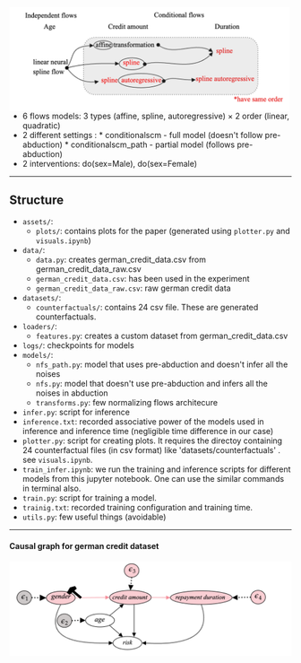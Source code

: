 
<img align="left" src="assets/Combinations_of_flows.png " alt="Combination of flows" width="500"/>

* 6 flows models: 3 types (affine, spline, autoregressive) $\times$ 2 order (linear, quadratic) 
* 2 different settings :
        * conditionalscm -       full model (doesn't follow pre-abduction)
        * conditionalscm_path -  partial model (follows pre-abduction) 
 * 2 interventions: do(sex=Male), do(sex=Female)  
 
---
## Structure

- `assets/`:
    - `plots/`: contains plots for the paper (generated using `plotter.py` and `visuals.ipynb`)
- `data/`:
    - `data.py`: creates german_credit_data.csv from german_credit_data_raw.csv
    - `german_credit_data.csv`: has been used in the experiment
    - `german_credit_data_raw.csv`: raw german credit data
- `datasets/`:
    - `counterfactuals/`: contains 24 csv file. These are generated counterfactuals.
- `loaders/`: 
    - `features.py`: creates a custom dataset from german_credit_data.csv 
- `logs/`: checkpoints for models
-  `models/`:
    - `nfs_path.py`: model that uses pre-abduction and doesn't infer all the noises
    - `nfs.py`: model that doesn't use pre-abduction and infers all the noises in abduction
    - `transforms.py`: few normalizing flows architecure
- `infer.py`: script for inference
- `inference.txt`: recorded associative power of the models used in inference and inference time (negligible time difference in our case)
- `plotter.py`: script for creating plots. It requires the directoy containing 24 counterfactual files (in csv format) like 'datasets/counterfactuals' . see `visuals.ipynb`.
-  `train_infer.ipynb`: we run the training and inference scripts for different models from this jupyter notebook. One can use the similar commands in terminal also.
- `train.py`: script for training a model.
- `trainig.txt`: recorded training configuration and training time.
- `utils.py`: few useful things (avoidable)

---
#### Causal graph for german credit dataset

![Causal graph for german credit dataset](assets/causal_graph_german_credit_dataset.png "Causal graph for german credit dataset")